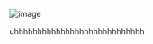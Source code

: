 ![image](https://github.com/user-attachments/assets/ed1775e3-e3a7-4972-9d2e-bc3949336cc0)

uhhhhhhhhhhhhhhhhhhhhhhhhhhhh
